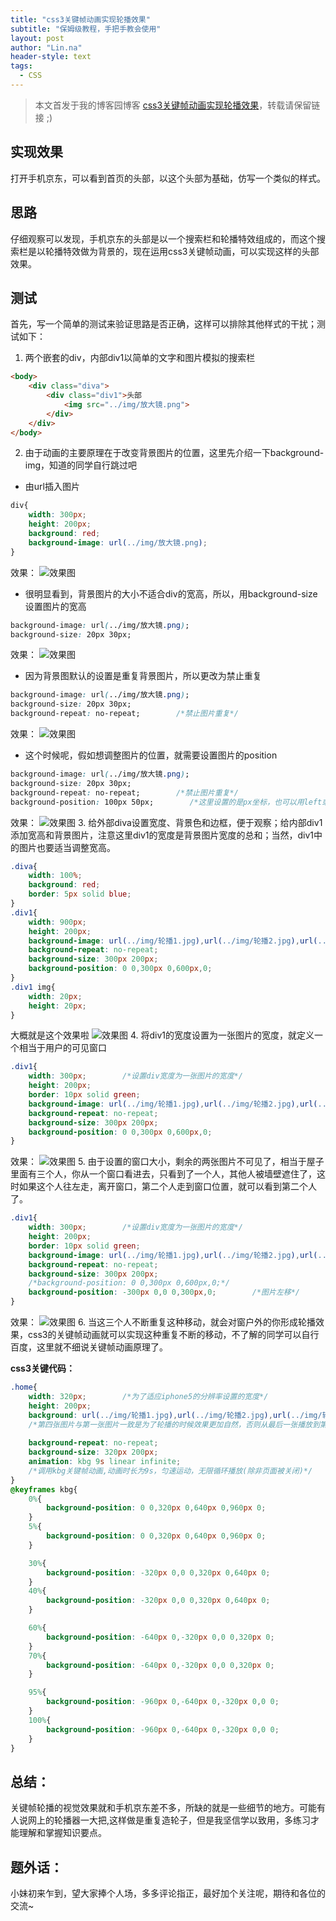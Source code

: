 ```yaml
---
title: "css3关键帧动画实现轮播效果"
subtitle: "保姆级教程，手把手教会使用"
layout: post
author: "Lin.na"
header-style: text
tags:
  - CSS
---
```


> 本文首发于我的博客园博客 [css3关键帧动画实现轮播效果](https://www.cnblogs.com/CodeShero/p/7265855.html)，转载请保留链接 ;)

## 实现效果
打开手机京东，可以看到首页的头部，以这个头部为基础，仿写一个类似的样式。

## 思路
仔细观察可以发现，手机京东的头部是以一个搜索栏和轮播特效组成的，而这个搜索栏是以轮播特效做为背景的，现在运用css3关键帧动画，可以实现这样的头部效果。

## 测试
首先，写一个简单的测试来验证思路是否正确，这样可以排除其他样式的干扰；测试如下：

1. 两个嵌套的div，内部div1以简单的文字和图片模拟的搜索栏

```html
<body>
    <div class="diva">
        <div class="div1">头部
            <img src="../img/放大镜.png">
        </div>
    </div>
</body>
```

2. 由于动画的主要原理在于改变背景图片的位置，这里先介绍一下background-img，知道的同学自行跳过吧
* 由url插入图片

```css
div{
    width: 300px;
    height: 200px;
    background: red;
    background-image: url(../img/放大镜.png);
}
```

效果：
![效果图](/img/in-post/post-carousel/carousel-1.jpg)
* 很明显看到，背景图片的大小不适合div的宽高，所以，用background-size设置图片的宽高

```css
background-image: url(../img/放大镜.png);
background-size: 20px 30px;
```

效果：
![效果图](/img/in-post/post-carousel/carousel-2.jpg)
* 因为背景图默认的设置是重复背景图片，所以更改为禁止重复

```css
background-image: url(../img/放大镜.png);
background-size: 20px 30px;
background-repeat: no-repeat;        /*禁止图片重复*/
```

效果：
![效果图](/img/in-post/post-carousel/carousel-3.jpg)
* 这个时候呢，假如想调整图片的位置，就需要设置图片的position

```css
background-image: url(../img/放大镜.png);
background-size: 20px 30px;
background-repeat: no-repeat;        /*禁止图片重复*/
background-position: 100px 50px;        /*这里设置的是px坐标，也可以用left或者百分比的形式设置图片位置*/
```

效果：
![效果图](/img/in-post/post-carousel/carousel-4.jpg)
3. 给外部diva设置宽度、背景色和边框，便于观察；给内部div1添加宽高和背景图片，注意这里div1的宽度是背景图片宽度的总和；当然，div1中的图片也要适当调整宽高。

```css
.diva{
    width: 100%;
    background: red;
    border: 5px solid blue;
}
.div1{
    width: 900px;
    height: 200px; 
    background-image: url(../img/轮播1.jpg),url(../img/轮播2.jpg),url(../img/轮播3.jpg);
    background-repeat: no-repeat;
    background-size: 300px 200px;
    background-position: 0 0,300px 0,600px,0;
}
.div1 img{
    width: 20px;
    height: 20px;
}
```

大概就是这个效果啦
![效果图](/img/in-post/post-carousel/carousel-5.jpg)
4. 将div1的宽度设置为一张图片的宽度，就定义一个相当于用户的可见窗口

```css
.div1{
    width: 300px;        /*设置div宽度为一张图片的宽度*/
    height: 200px; 
    border: 10px solid green;
    background-image: url(../img/轮播1.jpg),url(../img/轮播2.jpg),url(../img/轮播3.jpg);
    background-repeat: no-repeat;
    background-size: 300px 200px;
    background-position: 0 0,300px 0,600px,0;
}
```

效果：
![效果图](/img/in-post/post-carousel/carousel-6.jpg)
5. 由于设置的窗口大小，剩余的两张图片不可见了，相当于屋子里面有三个人，你从一个窗口看进去，只看到了一个人，其他人被墙壁遮住了，这时如果这个人往左走，离开窗口，第二个人走到窗口位置，就可以看到第二个人了。

```css
.div1{
    width: 300px;        /*设置div宽度为一张图片的宽度*/
    height: 200px; 
    border: 10px solid green;
    background-image: url(../img/轮播1.jpg),url(../img/轮播2.jpg),url(../img/轮播3.jpg);
    background-repeat: no-repeat;
    background-size: 300px 200px;
    /*background-position: 0 0,300px 0,600px,0;*/
    background-position: -300px 0,0 0,300px,0;        /*图片左移*/
}
```

效果：
![效果图](/img/in-post/post-carousel/carousel-7.jpg)
6. 当这三个人不断重复这种移动，就会对窗户外的你形成轮播效果，css3的关键帧动画就可以实现这种重复不断的移动，不了解的同学可以自行百度，这里就不细说关键帧动画原理了。

**css3关键代码：**

```css
.home{
    width: 320px;        /*为了适应iphone5的分辨率设置的宽度*/
    height: 200px;
    background: url(../img/轮播1.jpg),url(../img/轮播2.jpg),url(../img/轮播3.jpg),url(../img/轮播1.jpg);
    /*第四张图片与第一张图片一致是为了轮播的时候效果更加自然，否则从最后一张播放到第一张会造成生硬的停顿*/
    
    background-repeat: no-repeat;
    background-size: 320px 200px;
    animation: kbg 9s linear infinite;
    /*调用kbg关键帧动画,动画时长为9s，匀速运动，无限循环播放(除非页面被关闭)*/
}
@keyframes kbg{
    0%{
        background-position: 0 0,320px 0,640px 0,960px 0;
    }
    5%{
        background-position: 0 0,320px 0,640px 0,960px 0;
    }

    30%{
        background-position: -320px 0,0 0,320px 0,640px 0;
    }
    40%{
        background-position: -320px 0,0 0,320px 0,640px 0;
    }

    60%{
        background-position: -640px 0,-320px 0,0 0,320px 0;
    }
    70%{
        background-position: -640px 0,-320px 0,0 0,320px 0;
    }

    95%{
        background-position: -960px 0,-640px 0,-320px 0,0 0;
    }
    100%{
        background-position: -960px 0,-640px 0,-320px 0,0 0;
    }
}
```

## 总结：
关键帧轮播的视觉效果就和手机京东差不多，所缺的就是一些细节的地方。可能有人说网上的轮播器一大把,这样做是重复造轮子，但是我坚信学以致用，多练习才能理解和掌握知识要点。
## 题外话：
小妹初来乍到，望大家捧个人场，多多评论指正，最好加个关注呢，期待和各位的交流~